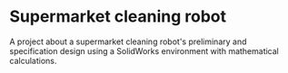 # Supermarket cleaning robot
A project about a supermarket cleaning robot's preliminary and specification design using a SolidWorks environment with mathematical calculations.
